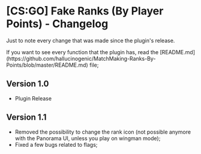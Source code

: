 <h1>[CS:GO] Fake Ranks (By Player Points) - Changelog</h1>

<p>Just to note every change that was made since the plugin's release.</p>
<p>If you want to see every function that the plugin has, read the [README.md](https://github.com/hallucinogenic/MatchMaking-Ranks-By-Points/blob/master/README.md)  file;</p>

<h2>Version 1.0 </h2>

- Plugin Release

<h2>Version 1.1 </h2>

- Removed the possibility to change the rank icon (not possible anymore with the Panorama UI, unless you play on wingman mode);
- Fixed a few bugs related to flags;